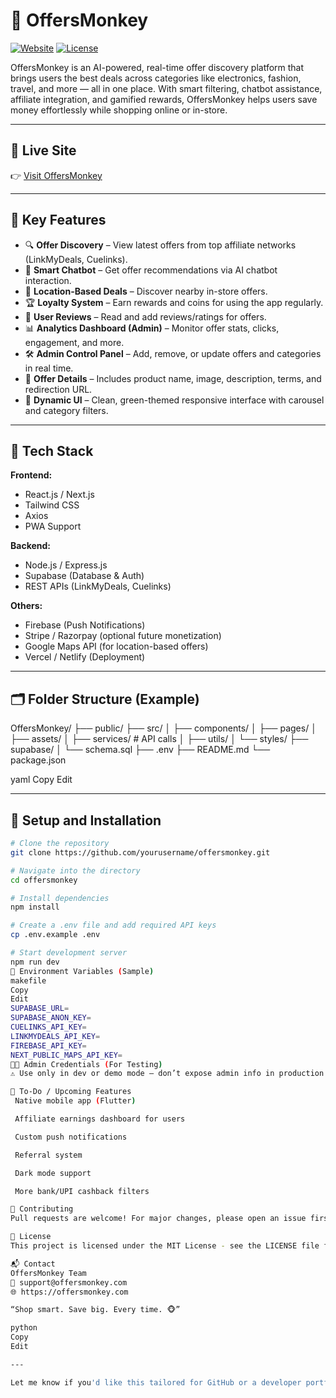 # 🐒 OffersMonkey

[![Website](https://img.shields.io/website?url=https%3A%2F%2Foffersmonkey.com)](https://offersmonkey.com)
[![License](https://img.shields.io/github/license/offersmonkey/app)](LICENSE)

OffersMonkey is an AI-powered, real-time offer discovery platform that brings users the best deals across categories like electronics, fashion, travel, and more — all in one place. With smart filtering, chatbot assistance, affiliate integration, and gamified rewards, OffersMonkey helps users save money effortlessly while shopping online or in-store.

---

## 🚀 Live Site

👉 [Visit OffersMonkey](https://offersmonkey.com)

---

## 📱 Key Features

- 🔍 **Offer Discovery** – View latest offers from top affiliate networks (LinkMyDeals, Cuelinks).
- 🤖 **Smart Chatbot** – Get offer recommendations via AI chatbot interaction.
- 🧭 **Location-Based Deals** – Discover nearby in-store offers.
- 🏆 **Loyalty System** – Earn rewards and coins for using the app regularly.
- 💬 **User Reviews** – Read and add reviews/ratings for offers.
- 📊 **Analytics Dashboard (Admin)** – Monitor offer stats, clicks, engagement, and more.
- 🛠️ **Admin Control Panel** – Add, remove, or update offers and categories in real time.
- 🧾 **Offer Details** – Includes product name, image, description, terms, and redirection URL.
- 🎡 **Dynamic UI** – Clean, green-themed responsive interface with carousel and category filters.

---

## 🧰 Tech Stack

**Frontend:**
- React.js / Next.js
- Tailwind CSS
- Axios
- PWA Support

**Backend:**
- Node.js / Express.js
- Supabase (Database & Auth)
- REST APIs (LinkMyDeals, Cuelinks)

**Others:**
- Firebase (Push Notifications)
- Stripe / Razorpay (optional future monetization)
- Google Maps API (for location-based offers)
- Vercel / Netlify (Deployment)

---

## 🗂️ Folder Structure (Example)

OffersMonkey/
├── public/
├── src/
│ ├── components/
│ ├── pages/
│ ├── assets/
│ ├── services/ # API calls
│ ├── utils/
│ └── styles/
├── supabase/
│ └── schema.sql
├── .env
├── README.md
└── package.json

yaml
Copy
Edit

---

## 🧪 Setup and Installation

```bash
# Clone the repository
git clone https://github.com/yourusername/offersmonkey.git

# Navigate into the directory
cd offersmonkey

# Install dependencies
npm install

# Create a .env file and add required API keys
cp .env.example .env

# Start development server
npm run dev
🔐 Environment Variables (Sample)
makefile
Copy
Edit
SUPABASE_URL=
SUPABASE_ANON_KEY=
CUELINKS_API_KEY=
LINKMYDEALS_API_KEY=
FIREBASE_API_KEY=
NEXT_PUBLIC_MAPS_API_KEY=
👨‍💻 Admin Credentials (For Testing)
⚠️ Use only in dev or demo mode — don’t expose admin info in production.

📌 To-Do / Upcoming Features
 Native mobile app (Flutter)

 Affiliate earnings dashboard for users

 Custom push notifications

 Referral system

 Dark mode support

 More bank/UPI cashback filters

🤝 Contributing
Pull requests are welcome! For major changes, please open an issue first to discuss what you would like to change or improve.

📃 License
This project is licensed under the MIT License - see the LICENSE file for details.

📬 Contact
OffersMonkey Team
📧 support@offersmonkey.com
🌐 https://offersmonkey.com

“Shop smart. Save big. Every time. 🐵”

python
Copy
Edit

---

Let me know if you'd like this tailored for GitHub or a developer portfolio, or if you're using a different tech stac